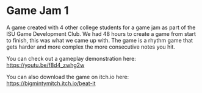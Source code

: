 # Game Jam 1
A game created with 4 other college students for a game jam as part of the ISU Game Development Club.
We had 48 hours to create a game from start to finish, this was what we came up with. The game is a rhythm game that 
gets harder and more complex the more consecutive notes you hit. 

You can check out a gameplay demonstration here: https://youtu.be/f8d4_zwhg2w

You can also download the game on itch.io here:  https://bigmintymitch.itch.io/beat-it
